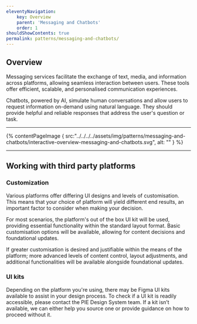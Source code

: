 ```yaml
---
eleventyNavigation:
    key: Overview
    parent: 'Messaging and Chatbots'
    order: 1
shouldShowContents: true
permalink: patterns/messaging-and-chatbots/
---
```


## Overview

Messaging services facilitate the exchange of text, media, and information across platforms, allowing seamless interaction between users. These tools offer efficient, scalable, and personalised communication experiences.

Chatbots, powered by AI, simulate human conversations and allow users to request information on-demand using natural language. They should provide helpful and reliable responses that address the user's question or task.

---

{% contentPageImage {
  src:"../../../../assets/img/patterns/messaging-and-chatbots/interactive-overview-messaging-and-chatbots.svg",
  alt: ""
} %}

---

## Working with third party platforms

### Customization 

Various platforms offer differing UI designs and levels of customisation. This means that your choice of platform will yield different end results, an important factor to consider when making your decision.

For most scenarios, the platform's out of the box UI kit will be used, providing essential functionality within the standard layout format. Basic customisation options will be available, allowing for content decisions and foundational updates.

If greater customisation is desired and justifiable within the means of the platform; more advanced levels of content control, layout adjustments, and additional functionalities will be available alongside foundational updates.

### UI kits

Depending on the platform you're using, there may be Figma UI kits available to assist in your design process. To check if a UI kit is readily accessible, please contact the PIE Design System team. If a kit isn’t available, we can either help you source one or provide guidance on how to proceed without it.



